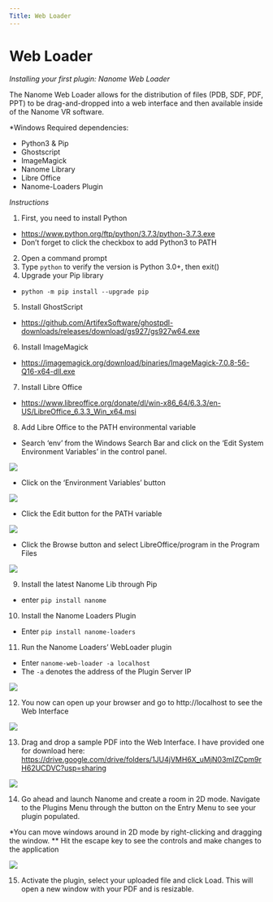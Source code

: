 ```yaml
---
Title: Web Loader
---
```


# Web Loader

_Installing your first plugin: Nanome Web Loader_

The Nanome Web Loader allows for the distribution of files (PDB, SDF, PDF, PPT) to be drag-and-dropped into a web interface and then available inside of the Nanome VR software.

\*Windows
Required dependencies:

- Python3 & Pip
- Ghostscript
- ImageMagick
- Nanome Library
- Libre Office
- Nanome-Loaders Plugin

_Instructions_

1. First, you need to install Python

- https://www.python.org/ftp/python/3.7.3/python-3.7.3.exe
- Don’t forget to click the checkbox to add Python3 to PATH

2. Open a command prompt
3. Type `python` to verify the version is Python 3.0+, then exit()
4. Upgrade your Pip library

- `python -m pip install --upgrade pip`

5. Install GhostScript

- https://github.com/ArtifexSoftware/ghostpdl-downloads/releases/download/gs927/gs927w64.exe

6. Install ImageMagick

- https://imagemagick.org/download/binaries/ImageMagick-7.0.8-56-Q16-x64-dll.exe

7. Install Libre Office

- https://www.libreoffice.org/donate/dl/win-x86_64/6.3.3/en-US/LibreOffice_6.3.3_Win_x64.msi

8. Add Libre Office to the PATH environmental variable

- Search ‘env’ from the Windows Search Bar and click on the ‘Edit System Environment Variables’ in the control panel.

![](/assets/plugins-page/search_env.png)

- Click on the ‘Environment Variables’ button

![](/assets/plugins-page/find_env.png)

- Click the Edit button for the PATH variable

![](/assets/plugins-page/edit_path.png)

- Click the Browse button and select LibreOffice/program in the Program Files

![](/assets/plugins-page/browse_path.png)

9. Install the latest Nanome Lib through Pip

- enter `pip install nanome`

10. Install the Nanome Loaders Plugin

- Enter `pip install nanome-loaders`

11. Run the Nanome Loaders’ WebLoader plugin

- Enter `nanome-web-loader -a localhost`
- The `-a` denotes the address of the Plugin Server IP

![](/assets/plugins-page/running_plugin.png)

12. You now can open up your browser and go to http://localhost to see the Web Interface

![](/assets/plugins-page/webloader_browserprompt.png)

13. Drag and drop a sample PDF into the Web Interface. I have provided one for download here: https://drive.google.com/drive/folders/1JU4jVMH6X_uMjN03mIZCpm9rH62UCDVC?usp=sharing

![](/assets/plugins-page/webloader_uploaded.png)

14. Go ahead and launch Nanome and create a room in 2D mode. Navigate to the Plugins Menu through the button on the Entry Menu to see your plugin populated.

\*You can move windows around in 2D mode by right-clicking and dragging the window.
\*\* Hit the escape key to see the controls and make changes to the application

![](/assets/plugins-page/2Dmode_plugins.png)

15. Activate the plugin, select your uploaded file and click Load. This will open a new window with your PDF and is resizable.